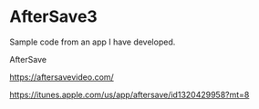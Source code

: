 # AfterSave3

Sample code from an app I have developed.

AfterSave

https://aftersavevideo.com/


https://itunes.apple.com/us/app/aftersave/id1320429958?mt=8
